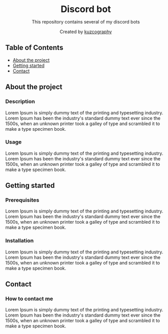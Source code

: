 <div align="center">
    <strong style="font-size: 2em;">Discord bot</strong>
    <p align="center">
        This repository contains several of my discord bots 
        <br />
    </p>
    <p align="center">
        Created by <a href="https://github.com/kuzcography">kuzcography</a>
        <br />
    </p>
</div>

## Table of Contents

- [About the project](#about-the-project)
- [Getting started](#getting-started)
- [Contact](#contact)

## About the project

### Description

Lorem Ipsum is simply dummy text of the printing and typesetting industry. Lorem Ipsum has been the industry's standard dummy text ever since the 1500s, when an unknown printer took a galley of type and scrambled it to make a type specimen book.

### Usage

Lorem Ipsum is simply dummy text of the printing and typesetting industry. Lorem Ipsum has been the industry's standard dummy text ever since the 1500s, when an unknown printer took a galley of type and scrambled it to make a type specimen book.

## Getting started

### Prerequisites

Lorem Ipsum is simply dummy text of the printing and typesetting industry. Lorem Ipsum has been the industry's standard dummy text ever since the 1500s, when an unknown printer took a galley of type and scrambled it to make a type specimen book.

### Installation

Lorem Ipsum is simply dummy text of the printing and typesetting industry. Lorem Ipsum has been the industry's standard dummy text ever since the 1500s, when an unknown printer took a galley of type and scrambled it to make a type specimen book.

## Contact

### How to contact me

Lorem Ipsum is simply dummy text of the printing and typesetting industry. Lorem Ipsum has been the industry's standard dummy text ever since the 1500s, when an unknown printer took a galley of type and scrambled it to make a type specimen book.